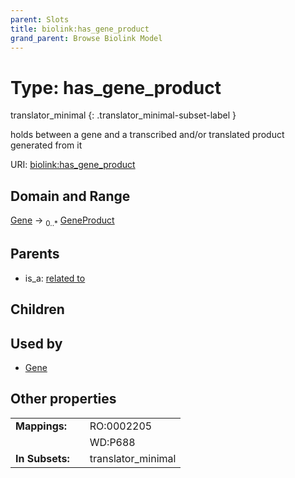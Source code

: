 ```yaml
---
parent: Slots
title: biolink:has_gene_product
grand_parent: Browse Biolink Model
---
```


# Type: has_gene_product

translator_minimal
{: .translator_minimal-subset-label }


holds between a gene and a transcribed and/or translated product generated from it

URI: [biolink:has_gene_product](https://w3id.org/biolink/vocab/has_gene_product)

## Domain and Range

[Gene](Gene.md) ->  <sub>0..*</sub> [GeneProduct](GeneProduct.md)

## Parents

 *  is_a: [related to](related_to.md)

## Children


## Used by

 * [Gene](Gene.md)

## Other properties

|  |  |  |
| --- | --- | --- |
| **Mappings:** | | RO:0002205 |
|  | | WD:P688 |
| **In Subsets:** | | translator_minimal |

